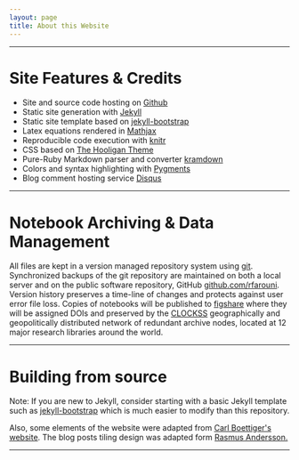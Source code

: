 ```yaml
---
layout: page
title: About this Website
---
```


------------------

Site Features & Credits
=======================
* Site and source code hosting on [Github](https://github.com/)
* Static site generation with [Jekyll](https://github.com/mojombo/jekyll)
* Static site template based on [jekyll-bootstrap](http://jekyllbootstrap.com/) 
* Latex equations rendered in [Mathjax](http://www.mathjax.org/)
* Reproducible code execution with [knitr](http://yihui.name/knitr/)
* CSS based on [The Hooligan Theme](http://github.com/dhulihan/hooligan) 
* Pure-Ruby Markdown parser and converter [kramdown](http://kramdown.gettalong.org/quickref.html)
* Colors and syntax highlighting with [Pygments](http://pygments.org/) 
* Blog comment hosting service [Disqus](https://disqus.com/) 

------------------

Notebook Archiving & Data Management
====================================

All files are kept in a version managed repository system using
[git](http://git-scm.com/). Synchronized backups of the git repository are
maintained on both a local server and on the public software
repository, GitHub [github.com/rfarouni](https://github.com/rfarouni).
Version history preserves a time-line of changes and protects against
user error file loss. Copies of notebooks will be published
to [figshare](http://figshare.com) where they will be assigned
DOIs and preserved by the [CLOCKSS](http://www.clockss.org/clockss/Home)
geographically and geopolitically distributed network of redundant archive nodes, located at 12 major research libraries around the world.

-----------------------------------------------------

Building from source
====================

Note: If you are new to Jekyll, consider starting with a basic Jekyll template such as
[jekyll-bootstrap](http://jekyllbootstrap.com/) which is much easier to modify than this repository.


Also, some elements of the website were adapted from <a property="http://creativecommons.org/ns#attributionURL" href="http://carlboettiger.info">Carl Boettiger's website</a>. The blog posts tiling design was adapted form <a property="http://creativecommons.org/ns#attributionURL" href="http://rsms.me"> Rasmus Andersson.


-----------------------------------------------------------------------------------------------------------




